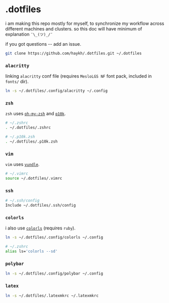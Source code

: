 # .dotfiles

i am making this repo mostly for myself, to synchronize my workflow across different machines and clusters. so this doc will have minimum of explanation `¯\_(ツ)_/¯`

if you got questions -- add an issue. 

```sh
git clone https://github.com/haykh/.dotfiles.git ~/.dotfiles
```
### `alacritty`
linking `alacritty` conf file (requires `MesloLGS NF` font pack, included in `fonts/` dir).
```sh
ln -s ~/.dotfiles/.config/alacritty ~/.config
```

### `zsh`
`zsh` uses [`oh-my-zsh`](https://ohmyz.sh/) and [`p10k`](https://github.com/romkatv/powerlevel10k#oh-my-zsh).
```sh
# ~/.zshrc
. ~/.dotfiles/.zshrc

# ~/.p10k.zsh
. ~/.dotfiles/.p10k.zsh
```

### `vim`
`vim` uses [`vundle`](https://github.com/VundleVim/Vundle.vim#quick-start).
```sh
# ~/.vimrc
source ~/.dotfiles/.vimrc
```

### `ssh`
```sh
# ~/.ssh/config
Include ~/.dotfiles/.ssh/config
```

### `colorls`
i also use [`colorls`](https://github.com/athityakumar/colorls#installation) (requires `ruby`).
```sh
ln -s ~/.dotfiles/.config/colorls ~/.config

# ~/.zshrc
alias ls='colorls --sd'
```

### `polybar`
```sh
ln -s ~/.dotfiles/.config/polybar ~/.config
```

### `latex`
```sh
ln -s ~/.dotfiles/.latexmkrc ~/.latexmkrc
```
